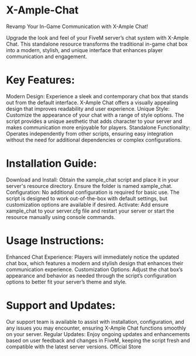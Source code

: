# X-Ample-Chat

Revamp Your In-Game Communication with X-Ample Chat!

Upgrade the look and feel of your FiveM server’s chat system with X-Ample Chat. This standalone resource transforms the traditional in-game chat box into a modern, stylish, and unique interface that enhances player communication and engagement.

# Key Features:
Modern Design: Experience a sleek and contemporary chat box that stands out from the default interface. X-Ample Chat offers a visually appealing design that improves readability and user experience.
Unique Style: Customize the appearance of your chat with a range of style options. The script provides a unique aesthetic that adds character to your server and makes communication more enjoyable for players.
Standalone Functionality: Operates independently from other scripts, ensuring easy integration without the need for additional dependencies or complex configurations.
# Installation Guide:
Download and Install: Obtain the xample_chat script and place it in your server's resource directory. Ensure the folder is named xample_chat.
Configuration: No additional configuration is required for basic use. The script is designed to work out-of-the-box with default settings, but customization options are available if desired.
Activate: Add ensure xample_chat to your server.cfg file and restart your server or start the resource manually using console commands.
# Usage Instructions:
Enhanced Chat Experience: Players will immediately notice the updated chat box, which features a modern and stylish design that enhances their communication experience.
Customization Options: Adjust the chat box’s appearance and behavior as needed through the script’s configuration options to better fit your server’s theme and style.
# Support and Updates:
Our support team is available to assist with installation, configuration, and any issues you may encounter, ensuring X-Ample Chat functions smoothly on your server.
Regular Updates: Enjoy ongoing updates and enhancements based on user feedback and changes in FiveM, keeping the script fresh and compatible with the latest server versions.
Official Store
